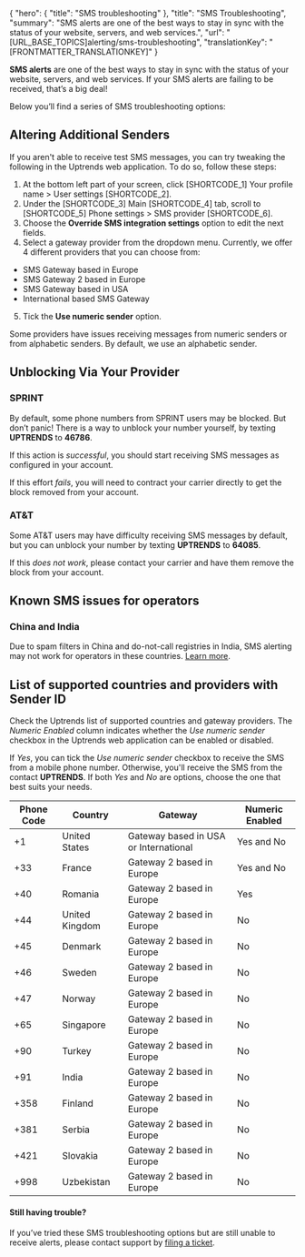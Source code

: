 {
  "hero": {
    "title": "SMS troubleshooting"
  },
  "title": "SMS Troubleshooting",
  "summary": "SMS alerts are one of the best ways to stay in sync with the status of your website, servers, and web services.",
  "url": "[URL_BASE_TOPICS]alerting/sms-troubleshooting",
  "translationKey": "[FRONTMATTER_TRANSLATIONKEY]"
}

**SMS alerts** are one of the best ways to stay in sync with the status of your website, servers, and web services. If your SMS alerts are failing to be received, that’s a big deal!

Below you’ll find a series of SMS troubleshooting options:

## Altering Additional Senders

If you aren't able to receive test SMS messages, you can try tweaking the following in the Uptrends web application. To do so, follow these steps:

1. At the bottom left part of your screen, click  [SHORTCODE_1] Your profile name > User settings [SHORTCODE_2].
2. Under the [SHORTCODE_3] Main [SHORTCODE_4] tab, scroll to [SHORTCODE_5] Phone settings > SMS provider [SHORTCODE_6].
3. Choose the **Override SMS integration settings** option to edit the next fields.
4. Select a gateway provider from the dropdown menu. Currently, we offer 4 different providers that you can choose from:

- SMS Gateway based in Europe
- SMS Gateway 2 based in Europe
- SMS Gateway based in USA
- International based SMS Gateway

5. Tick the **Use numeric sender** option.

Some providers have issues receiving messages from numeric senders or from alphabetic senders. By default, we use an alphabetic sender.

## Unblocking Via Your Provider

### SPRINT

By default, some phone numbers from SPRINT users may be blocked. But don’t panic! There is a way to unblock your number yourself, by texting **UPTRENDS** to **46786**.

If this action is *successful*, you should start receiving SMS messages as configured in your account.

If this effort *fails*, you will need to contract your carrier directly to get the block removed from your account.

### AT&T

Some AT&T users may have difficulty receiving SMS messages by default, but you can unblock your number by texting **UPTRENDS** to **64085**.

If this *does not work*, please contact your carrier and have them remove the block from your account.

## Known SMS issues for operators

### China and India

Due to spam filters in China and do-not-call registries in India, SMS alerting may not work for operators in these countries. [Learn more]([LINK_URL_1]).

## List of supported countries and providers with Sender ID

Check the Uptrends list of supported countries and gateway providers. The *Numeric Enabled* column indicates whether the *Use numeric sender* checkbox in the Uptrends web application can be enabled or disabled.

If *Yes*, you can tick the *Use numeric sender* checkbox to receive the SMS from a mobile phone number. Otherwise, you'll receive the SMS from the contact **UPTRENDS**. If both *Yes* and *No* are options, choose the one that best suits your needs.

| Phone Code | Country | Gateway | Numeric Enabled |
|--|--|--|--|
| +1 | United States | Gateway based in USA or International | Yes and No |
| +33 | France | Gateway 2 based in Europe | Yes and No |
| +40 | Romania | Gateway 2 based in Europe | Yes |
| +44	| United Kingdom | Gateway 2 based in Europe | No |
| +45	| Denmark	| Gateway 2 based in Europe | No |
| +46 | Sweden | Gateway 2 based in Europe | No |
| +47 | Norway | Gateway 2 based in Europe | No |
| +65 |	Singapore | Gateway 2 based in Europe | No |
| +90 |	Turkey | Gateway 2 based in Europe | No |
| +91	| India	| Gateway 2 based in Europe | No |
| +358 | Finland	| Gateway 2 based in Europe	| No |
| +381 |Serbia |Gateway 2 based in Europe	| No |
| +421 | Slovakia | Gateway 2 based in Europe	| No |
| +998 | Uzbekistan | Gateway 2 based in Europe	| No |

#### Still having trouble?

If you’ve tried these SMS troubleshooting options but are still unable to receive alerts, please contact support by [filing a ticket]([LINK_URL_2]).
